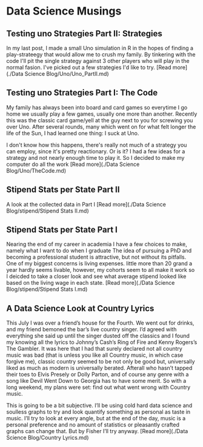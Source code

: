 # Data Science Musings

## Testing uno Strategies Part II: Strategies
In my last post, I made a small Uno simulation in R in the hopes of finding a play-strateegy that would allow me to crush my family. By tinkering with the code I'll pit the single strategy against 3 other players who will play in the normal fasion. I've picked out a few strategies I'd like to try.
[Read more](./Data Science Blog/Uno/Uno_PartII.md)

## Testing uno Strategies Part I: The Code
My family has always been into board and card games so everytime I go home we usually play a few games, usually one more than another. Recently this was the classic card game/yell at the guy next to you for screwing you over Uno. After several rounds, many which went on for what felt longer the life of the Sun, I had learned one thing: I suck at Uno.

I don't know how this happens, there's really not much of a strategy you can employ, since it's pretty reactionary. Or is it? I had a few ideas for a strategy and not nearly enough time to play it. So I decided to make my computer do all the work
[Read more](./Data Science Blog/Uno/TheCode.md)

## Stipend Stats per State Part II
A look at the collected data in Part I
[Read more](./Data Science Blog/stipend/Stipend Stats II.md)

## Stipend Stats per State Part I
Nearing the end of my career in academia I have a few choices to make, namely what I want to do when I graduate The idea of pursuing a PhD and becoming a professional student is attractive, but not without its pitfalls. One of my biggest concerns is living expenses. little more than 20 grand a year hardly seems livable, however, my cohorts seem to all make it work so I deicded to take a closer look and see what average stipend looked like based on the living wage in each state.
[Read more](./Data Science Blog/stipend/Stipend Stats I.md)

## A Data Science Look at Country Lyrics
This July I was over a friend’s house for the Fourth. We went out for drinks, and my friend bemoned the bar’s live country singer. I’d agreed with everything she said up until the singer dusted off the classics and I found my knowing all the lyrics to Johnny’s Cash’s Ring of Fire and Kenny Rogers’s The Gambler. It was here that I had that surely declared not all country music was bad (that is unless you like all Country music, in which case forgive me), classic country seemed to be not only be good but, universally liked as much as modern is universally berated. Afterall who hasn’t tapped their toes to Elvis Presely or Dolly Parton, and of course any genre with a song like Devil Went Down to Georgia has to have some merit. So with a long weekend, my plans were set: find out what went wrong with Country music.

This is going to be a bit subjective. I’ll be using cold hard data science and soulless graphs to try and look quantify something as personal as taste in music. I’ll try to look at every angle, but at the end of the day, music is a personal preference and no amount of statistics or pleasantly crafted graphs can change that. But by Fisher I’ll try anyway. [Read more](./Data Science Blog/Country Lyrics.md)
